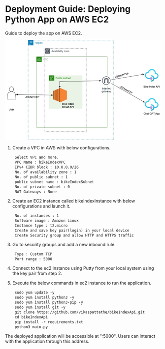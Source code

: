 # Deployment Guide: Deploying Python App on AWS EC2

Guide to deploy the app on AWS EC2.

![Alt text](image.png)

1. Create a VPC in AWS with below configurations.

        Select VPC and more.
        VPC Name : bikeIndexVPC
        IPv4 CIDR block : 10.0.0.0/26
        No. of availability zone : 1
        No. of public subnet : 1
        public subnet name : bikeIndexSubnet
        No. of private subnet : 0
        NAT Gateways : None

2. Create an EC2 instance called bikeIndexInstance with below configurations and launch it. 

        No. of instances : 1
        Software image : Amazon Linux
        Instance type : t2.micro
        Create and save key pair(login) in your local device
        Create Security group and allow HTTP and HTTPS traffic

3. Go to security groups and add a new inbound rule.

        Type : Custom TCP
        Port range : 5000

4. Connect to the ec2 instance using Putty from your local system using the key pair from step 2.

5. Execute the below commands in ec2 instance to run the application.

        sudo yum update -y
        sudo yum install python3 -y
        sudo yum install python3-pip -y
        sudo yum install git -y
        git clone https://github.com/vikaspattathe/bikeIndexApi.git
        cd bikeIndexApi
        pip install -r requirements.txt
        python3 main.py

The deployed application will be accessible at "<Public IP of EC2>:5000". Users can interact with the application through this address.





